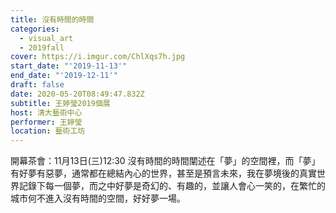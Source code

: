 ```yaml
---
title: 沒有時間的時間
categories:
  - visual_art
  - 2019fall
cover: https://i.imgur.com/ChlXqs7h.jpg
start_date: "'2019-11-13'"
end_date: "'2019-12-11'"
draft: false
date: 2020-05-20T08:49:47.832Z
subtitle: 王婷瑩2019個展
host: 清大藝術中心
performer: 王婷瑩
location: 藝術工坊
---
```


開幕茶會：11月13日(三)12:30 沒有時間的時間闡述在「夢」的空間裡，而「夢」有好夢有惡夢，通常都在總結內心的世界，甚至是預言未來，我在夢境後的真實世界記錄下每一個夢，而之中好夢是奇幻的、有趣的，並讓人會心一笑的，在繁忙的城市何不進入沒有時間的空間，好好夢一場。